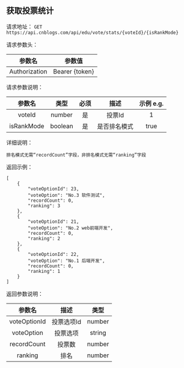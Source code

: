## 获取投票统计

请求地址：
`GET https://api.cnblogs.com/api/edu/vote/stats/{voteId}/{isRankMode}`

请求参数头：

|参数名|参数值|
|:---:|:---:|
|Authorization|Bearer {token}|


请求参数说明：

|参数名|类型|必须|描述|示例 e.g.|
|:---:|:---:|:---:|:---:|:---:|
|voteId|number|是|投票Id|1|
|isRankMode|boolean|是|是否排名模式|true|

详细说明：
```
排名模式无需“recordCount”字段，非排名模式无需“ranking”字段
```

返回示例：
```
[
    {
        "voteOptionId": 23,
        "voteOption": "No.3 软件测试",
        "recordCount": 0,
        "ranking": 3
    },
    {
        "voteOptionId": 21,
        "voteOption": "No.2 web前端开发",
        "recordCount": 0,
        "ranking": 2
    },
    {
        "voteOptionId": 22,
        "voteOption": "No.1 后端开发",
        "recordCount": 0,
        "ranking": 1
    }
]
```
返回参数说明：

|参数名|描述|类型|
|:---:|:---:|:---:|
|voteOptionId|投票选项Id|number|
|voteOption|投票选项|string|
|recordCount|投票数|number|
|ranking|排名|number|



